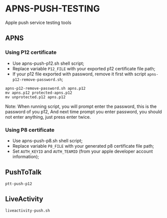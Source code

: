 # APNS-PUSH-TESTING
Apple push service testing tools

## APNS
### Using P12 certificate
- Use apns-push-p12.sh shell script;
- Replace variable `P12_FILE` with your exported p12 certificate file path;
- If your p12 file exported with password, remove it first with script `apns-p12-remove-password.sh`;
```Shell
apns-p12-remove-password.sh apns.p12
mv apns.p12 protected-apns.p12
mv unprotected.p12 apns.p12
```
Note: When running script, you will prompt enter the password, this is the password of you p12,
And next time prompt you enter password, you should not enter anything, just press enter twice.
### Using P8 certificate
- Use apns-push-p8.sh shell script;
- Replace variable `P8_FILE` with your generated p8 certificate file path;
- Set `AUTH_KEYID` and `AUTH_TEAMID` (from your apple developer account information);

## PushToTalk
`ptt-push-p12`

## LiveActivity
`liveactivity-push.sh`